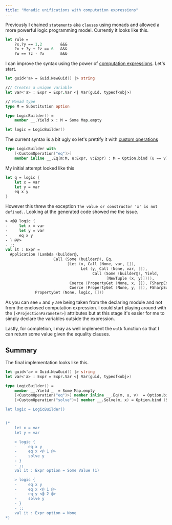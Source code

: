 ```yaml
---
title: "Monadic unifications with computation expressions"
---
```


Previously I chained `statements` aka `clauses` using monads and allowed a more powerful logic programming model. Currently it looks like this.

```fsharp
let rule = 
    ?x,?y == 1,2        &&&
    ?x + ?y + ?z == 6   &&&
    ?w == ?z - ?x       &&&
```

I can improve the syntax using the power of [computation expressions](https://docs.microsoft.com/en-us/dotnet/fsharp/language-reference/computation-expressions). Let's start.

```fsharp
let guid<'a> = Guid.NewGuid() |> string

/// Creates a unique variable
let var<'a> : Expr = Expr.Var <| Var(guid, typeof<obj>)

// Monad type
type M = Substitution option

type LogicBuilder() = 
    member __.Yield x : M = Some Map.empty

let logic = LogicBuilder()
```

The current syntax is a bit ugly so let's prettify it with [custom operations](https://docs.microsoft.com/en-us/dotnet/fsharp/language-reference/computation-expressions)

```fsharp
type LogicBuilder with
    [<CustomOperation("eq")>] 
    member inline __.Eq(m:M, u:Expr, v:Expr) : M = Option.bind (u == v) m
```
My initial attempt looked like this

```fsharp
let q = logic {
    let x = var
    let y = var
    eq x y
}
```
However this threw the exception `The value or constructor 'x' is not defined.`. Looking at the generated code showed me the issue.

```fsharp
> <@@ logic {
-     let x = var
-     let y = var
-     eq x y
- } @@>
- ;;
val it : Expr =
  Application (Lambda (builder@,
                     Call (Some (builder@), Eq,
                           [Let (x, Call (None, var, []),
                                 Let (y, Call (None, var, []),
                                      Call (Some (builder@), Yield,
                                            [NewTuple (x, y)]))),
                            Coerce (PropertyGet (None, x, []), FSharpExpr),
                            Coerce (PropertyGet (None, y, []), FSharpExpr)])),
             PropertyGet (None, logic, []))
```
As you can see `x` and `y` are being taken from the declaring module and not from the enclosed computation expression. I could start playing around with the `[<ProjectionParameter>]` attributes but at this stage it's easier for me to simply declare the variables outside the expression.

Lastly, for completion, I may as well implement the `walk` function so that I can return some value given the equality clauses.

## Summary
The final implementation looks like this.

```fsharp
let guid<'a> = Guid.NewGuid() |> string
let var<'a> : Expr = Expr.Var <| Var(guid, typeof<obj>)

type LogicBuilder() = 
    member __.Yield _  = Some Map.empty
    [<CustomOperation("eq")>] member inline __.Eq(m, u, v)  = Option.bind (u == v) m
    [<CustomOperation("solve")>] member __.Solve(m, x) = Option.bind (Some << walk x) m

let logic = LogicBuilder()


(*
    let x = var
    let y = var

    > logic {
    -     eq x y
    -     eq x <@ 1 @>
    -     solve y
    - } 
    - ;;
    val it : Expr option = Some Value (1)

    > logic {
    -     eq x y
    -     eq x <@ 1 @>
    -     eq y <@ 2 @>
    -     solve y
    - } 
    - ;;
    val it : Expr option = None
*)
```